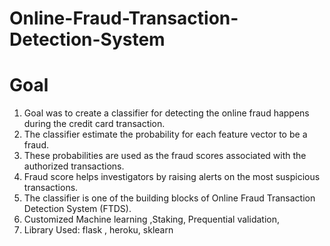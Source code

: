 # Online-Fraud-Transaction-Detection-System

# Goal
1. Goal was to create a classifier for detecting the online fraud happens during the credit card transaction.
2. The classifier estimate the probability for each feature vector to be a fraud.
3. These probabilities are used as the fraud scores associated with the authorized transactions. 
4. Fraud score helps investigators by raising alerts on the most suspicious transactions.
5. The classifier is one of the building blocks of Online Fraud Transaction Detection System (FTDS). 
6. Customized Machine learning ,Staking, Prequential validation, 
7. Library Used: flask , heroku, sklearn
